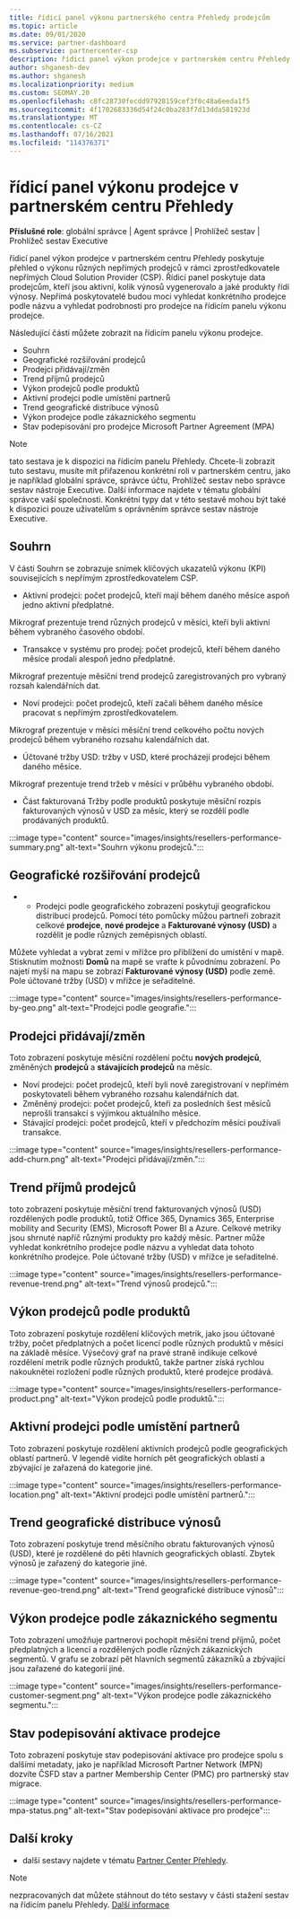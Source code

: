 ```yaml
---
title: řídicí panel výkonu partnerského centra Přehledy prodejcům
ms.topic: article
ms.date: 09/01/2020
ms.service: partner-dashboard
ms.subservice: partnercenter-csp
description: řídicí panel výkon prodejce v partnerském centru Přehledy poskytuje přehled o výkonu různých nepřímých prodejců v rámci zprostředkovatele nepřímých Cloud Solution Provider (CSP).
author: shganesh-dev
ms.author: shganesh
ms.localizationpriority: medium
ms.custom: SEOMAY.20
ms.openlocfilehash: c8fc28730fecdd97928159cef3f0c48a6eeda1f5
ms.sourcegitcommit: 4f1702683336d54f24c0ba283f7d13dda581923d
ms.translationtype: MT
ms.contentlocale: cs-CZ
ms.lasthandoff: 07/16/2021
ms.locfileid: "114376371"
---
```

# <a name="reseller-performance-dashboard-in-partner-center-insights"></a>řídicí panel výkonu prodejce v partnerském centru Přehledy

**Příslušné role**: globální správce | Agent správce | Prohlížeč sestav | Prohlížeč sestav Executive

řídicí panel výkon prodejce v partnerském centru Přehledy poskytuje přehled o výkonu různých nepřímých prodejců v rámci zprostředkovatele nepřímých Cloud Solution Provider (CSP). Řídicí panel poskytuje data prodejcům, kteří jsou aktivní, kolik výnosů vygenerovalo a jaké produkty řídí výnosy. Nepřímá poskytovatelé budou moci vyhledat konkrétního prodejce podle názvu a vyhledat podrobnosti pro prodejce na řídicím panelu výkonu prodejce.

Následující části můžete zobrazit na řídicím panelu výkonu prodejce.

- Souhrn
- Geografické rozšiřování prodejců
- Prodejci přidávají/změn 
- Trend příjmů prodejců 
- Výkon prodejců podle produktů
- Aktivní prodejci podle umístění partnerů
- Trend geografické distribuce výnosů
- Výkon prodejce podle zákaznického segmentu
- Stav podepisování pro prodejce Microsoft Partner Agreement (MPA)

 > [!NOTE]
 > tato sestava je k dispozici na řídicím panelu Přehledy. Chcete-li zobrazit tuto sestavu, musíte mít přiřazenou konkrétní roli v partnerském centru, jako je například globální správce, správce účtu, Prohlížeč sestav nebo správce sestav nástroje Executive. Další informace najdete v tématu globální správce vaší společnosti. Konkrétní typy dat v této sestavě mohou být také k dispozici pouze uživatelům s oprávněním správce sestav nástroje Executive.

## <a name="summary"></a>Souhrn

V části Souhrn se zobrazuje snímek klíčových ukazatelů výkonu (KPI) souvisejících s nepřímým zprostředkovatelem CSP.

- Aktivní prodejci: počet prodejců, kteří mají během daného měsíce aspoň jedno aktivní předplatné.

Mikrograf prezentuje trend různých prodejců v měsíci, kteří byli aktivní během vybraného časového období.

- Transakce v systému pro prodej: počet prodejců, kteří během daného měsíce prodali alespoň jedno předplatné. 

Mikrograf prezentuje měsíční trend prodejců zaregistrovaných pro vybraný rozsah kalendářních dat.

- Noví prodejci: počet prodejců, kteří začali během daného měsíce pracovat s nepřímým zprostředkovatelem. 

Mikrograf prezentuje v měsíci měsíční trend celkového počtu nových prodejců během vybraného rozsahu kalendářních dat.

- Účtované tržby USD: tržby v USD, které procházejí prodejci během daného měsíce. 

Mikrograf prezentuje trend tržeb v měsíci v průběhu vybraného období.

- Část fakturovaná Tržby podle produktů poskytuje měsíční rozpis fakturovaných výnosů v USD za měsíc, který se rozdělí podle prodávaných produktů. 

:::image type="content" source="images/insights/resellers-performance-summary.png" alt-text="Souhrn výkonu prodejců.":::

## <a name="geographical-spread-of-resellers"></a>Geografické rozšiřování prodejců

* * Prodejci podle geografického zobrazení poskytují geografickou distribuci prodejců. Pomocí této pomůcky můžou partneři zobrazit celkové **prodejce**, **nové prodejce** a **Fakturované výnosy (USD)** a rozdělit je podle různých zeměpisných oblastí.

Můžete vyhledat a vybrat zemi v mřížce pro přiblížení do umístění v mapě. Stisknutím možnosti **Domů** na mapě se vraťte k původnímu zobrazení. Po najetí myší na mapu se zobrazí **Fakturované výnosy (USD)** podle země. Pole účtované tržby (USD) v mřížce je seřaditelné.

:::image type="content" source="images/insights/resellers-performance-by-geo.png" alt-text="Prodejci podle geografie.":::

## <a name="resellers-addchurns"></a>Prodejci přidávají/změn

Toto zobrazení poskytuje měsíční rozdělení počtu **nových prodejců**, změněných **prodejců** a **stávajících prodejců** na měsíc. 

- Noví prodejci: počet prodejců, kteří byli nově zaregistrovaní v nepřímém poskytovateli během vybraného rozsahu kalendářních dat.
- Změněný prodejci: počet prodejců, kteří za posledních šest měsíců neprošli transakcí s výjimkou aktuálního měsíce.
- Stávající prodejci: počet prodejců, kteří v předchozím měsíci používali transakce.

:::image type="content" source="images/insights/resellers-performance-add-churn.png" alt-text="Prodejci přidávají/změn.":::

## <a name="resellers-revenue-trend"></a>Trend příjmů prodejců 

toto zobrazení poskytuje měsíční trend fakturovaných výnosů (USD) rozdělených podle produktů, totiž Office 365, Dynamics 365, Enterprise mobility and Security (EMS), Microsoft Power BI a Azure. Celkové metriky jsou shrnuté napříč různými produkty pro každý měsíc. Partner může vyhledat konkrétního prodejce podle názvu a vyhledat data tohoto konkrétního prodejce. Pole účtované tržby (USD) v mřížce je seřaditelné.

:::image type="content" source="images/insights/resellers-performance-revenue-trend.png" alt-text="Trend výnosů prodejců.":::

## <a name="reseller-performance-by-products"></a>Výkon prodejců podle produktů

Toto zobrazení poskytuje rozdělení klíčových metrik, jako jsou účtované tržby, počet předplatných a počet licencí podle různých produktů v měsíci na základě měsíce. Výsečový graf na pravé straně indikuje celkové rozdělení metrik podle různých produktů, takže partner získá rychlou nakouknětei rozložení podle různých produktů, které prodejce prodává.

:::image type="content" source="images/insights/resellers-performance-product.png" alt-text="Výkon prodejců podle produktů.":::

## <a name="active-resellers-by-partner-locations"></a>Aktivní prodejci podle umístění partnerů

Toto zobrazení poskytuje rozdělení aktivních prodejců podle geografických oblastí partnerů. V legendě vidíte horních pět geografických oblastí a zbývající je zařazená do kategorie jiné.

:::image type="content" source="images/insights/resellers-performance-location.png" alt-text="Aktivní prodejci podle umístění partnerů.":::

## <a name="revenue-geo-distribution-trend"></a>Trend geografické distribuce výnosů

Toto zobrazení poskytuje trend měsíčního obratu fakturovaných výnosů (USD), které je rozdělené do pěti hlavních geografických oblastí.  Zbytek výnosů je zařazený do kategorie jiné.

:::image type="content" source="images/insights/resellers-performance-revenue-geo-trend.png" alt-text="Trend geografické distribuce výnosů":::

## <a name="reseller-performance-by-customer-segment"></a>Výkon prodejce podle zákaznického segmentu

Toto zobrazení umožňuje partnerovi pochopit měsíční trend příjmů, počet předplatných a licencí a rozdělených podle různých zákaznických segmentů. V grafu se zobrazí pět hlavních segmentů zákazníků a zbývající jsou zařazené do kategorií jiné.

:::image type="content" source="images/insights/resellers-performance-customer-segment.png" alt-text="Výkon prodejce podle zákaznického segmentu.":::

## <a name="reseller-mpa-signing-status"></a>Stav podepisování aktivace prodejce

Toto zobrazení poskytuje stav podepisování aktivace pro prodejce spolu s dalšími metadaty, jako je například Microsoft Partner Network (MPN) dozvíte ČSFD stav a partner Membership Center (PMC) pro partnerský stav migrace.

:::image type="content" source="images/insights/resellers-performance-mpa-status.png" alt-text="Stav podepisování aktivace pro prodejce":::

## <a name="next-steps"></a>Další kroky

- další sestavy najdete v tématu [Partner Center Přehledy](partner-center-insights.md).

>[!NOTE] 
> nezpracovaných dat můžete stáhnout do této sestavy v části stažení sestav na řídicím panelu Přehledy. [Další informace](insights-download-reports.md) 
